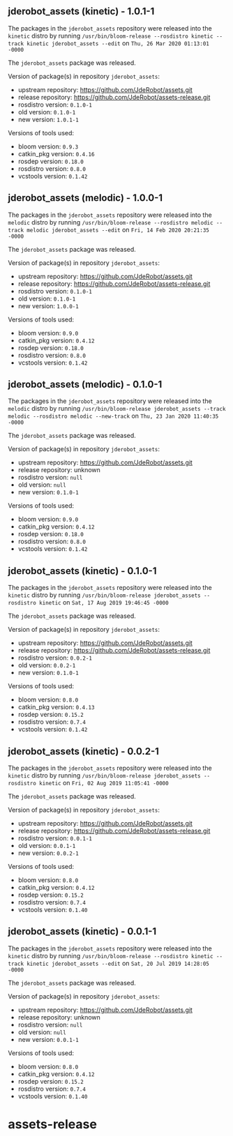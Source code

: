 ## jderobot_assets (kinetic) - 1.0.1-1

The packages in the `jderobot_assets` repository were released into the `kinetic` distro by running `/usr/bin/bloom-release --rosdistro kinetic --track kinetic jderobot_assets --edit` on `Thu, 26 Mar 2020 01:13:01 -0000`

The `jderobot_assets` package was released.

Version of package(s) in repository `jderobot_assets`:

- upstream repository: https://github.com/JdeRobot/assets.git
- release repository: https://github.com/JdeRobot/assets-release.git
- rosdistro version: `0.1.0-1`
- old version: `0.1.0-1`
- new version: `1.0.1-1`

Versions of tools used:

- bloom version: `0.9.3`
- catkin_pkg version: `0.4.16`
- rosdep version: `0.18.0`
- rosdistro version: `0.8.0`
- vcstools version: `0.1.42`


## jderobot_assets (melodic) - 1.0.0-1

The packages in the `jderobot_assets` repository were released into the `melodic` distro by running `/usr/bin/bloom-release --rosdistro melodic --track melodic jderobot_assets --edit` on `Fri, 14 Feb 2020 20:21:35 -0000`

The `jderobot_assets` package was released.

Version of package(s) in repository `jderobot_assets`:

- upstream repository: https://github.com/JdeRobot/assets.git
- release repository: https://github.com/JdeRobot/assets-release.git
- rosdistro version: `0.1.0-1`
- old version: `0.1.0-1`
- new version: `1.0.0-1`

Versions of tools used:

- bloom version: `0.9.0`
- catkin_pkg version: `0.4.12`
- rosdep version: `0.18.0`
- rosdistro version: `0.8.0`
- vcstools version: `0.1.42`


## jderobot_assets (melodic) - 0.1.0-1

The packages in the `jderobot_assets` repository were released into the `melodic` distro by running `/usr/bin/bloom-release jderobot_assets --track melodic --rosdistro melodic --new-track` on `Thu, 23 Jan 2020 11:40:35 -0000`

The `jderobot_assets` package was released.

Version of package(s) in repository `jderobot_assets`:

- upstream repository: https://github.com/JdeRobot/assets.git
- release repository: unknown
- rosdistro version: `null`
- old version: `null`
- new version: `0.1.0-1`

Versions of tools used:

- bloom version: `0.9.0`
- catkin_pkg version: `0.4.12`
- rosdep version: `0.18.0`
- rosdistro version: `0.8.0`
- vcstools version: `0.1.42`


## jderobot_assets (kinetic) - 0.1.0-1

The packages in the `jderobot_assets` repository were released into the `kinetic` distro by running `/usr/bin/bloom-release jderobot_assets --rosdistro kinetic` on `Sat, 17 Aug 2019 19:46:45 -0000`

The `jderobot_assets` package was released.

Version of package(s) in repository `jderobot_assets`:

- upstream repository: https://github.com/JdeRobot/assets.git
- release repository: https://github.com/JdeRobot/assets-release.git
- rosdistro version: `0.0.2-1`
- old version: `0.0.2-1`
- new version: `0.1.0-1`

Versions of tools used:

- bloom version: `0.8.0`
- catkin_pkg version: `0.4.13`
- rosdep version: `0.15.2`
- rosdistro version: `0.7.4`
- vcstools version: `0.1.42`


## jderobot_assets (kinetic) - 0.0.2-1

The packages in the `jderobot_assets` repository were released into the `kinetic` distro by running `/usr/bin/bloom-release jderobot_assets --rosdistro kinetic` on `Fri, 02 Aug 2019 11:05:41 -0000`

The `jderobot_assets` package was released.

Version of package(s) in repository `jderobot_assets`:

- upstream repository: https://github.com/JdeRobot/assets.git
- release repository: https://github.com/JdeRobot/assets-release.git
- rosdistro version: `0.0.1-1`
- old version: `0.0.1-1`
- new version: `0.0.2-1`

Versions of tools used:

- bloom version: `0.8.0`
- catkin_pkg version: `0.4.12`
- rosdep version: `0.15.2`
- rosdistro version: `0.7.4`
- vcstools version: `0.1.40`


## jderobot_assets (kinetic) - 0.0.1-1

The packages in the `jderobot_assets` repository were released into the `kinetic` distro by running `/usr/bin/bloom-release --rosdistro kinetic --track kinetic jderobot_assets --edit` on `Sat, 20 Jul 2019 14:28:05 -0000`

The `jderobot_assets` package was released.

Version of package(s) in repository `jderobot_assets`:

- upstream repository: https://github.com/JdeRobot/assets.git
- release repository: unknown
- rosdistro version: `null`
- old version: `null`
- new version: `0.0.1-1`

Versions of tools used:

- bloom version: `0.8.0`
- catkin_pkg version: `0.4.12`
- rosdep version: `0.15.2`
- rosdistro version: `0.7.4`
- vcstools version: `0.1.40`


# assets-release
